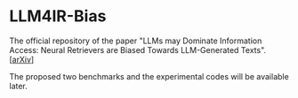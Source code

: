 # LLM4IR-Bias

The official repository of the paper "LLMs may Dominate Information Access: Neural Retrievers are Biased Towards LLM-Generated Texts".  [[arXiv](http://arxiv.org/abs/2310.20501)] 


The proposed two benchmarks and the experimental codes will be available later.


